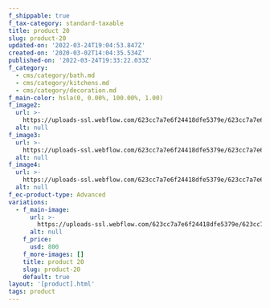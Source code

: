 ```yaml
---
f_shippable: true
f_tax-category: standard-taxable
title: product 20
slug: product-20
updated-on: '2022-03-24T19:04:53.847Z'
created-on: '2020-03-02T14:04:35.534Z'
published-on: '2022-03-24T19:33:22.033Z'
f_category:
  - cms/category/bath.md
  - cms/category/kitchens.md
  - cms/category/decoration.md
f_main-color: hsla(0, 0.00%, 100.00%, 1.00)
f_image2:
  url: >-
    https://uploads-ssl.webflow.com/623cc7a7e6f24418dfe5379e/623cc7a7e6f2441226e538be_16a.jpg
  alt: null
f_image3:
  url: >-
    https://uploads-ssl.webflow.com/623cc7a7e6f24418dfe5379e/623cc7a7e6f244a229e538a9_16b.jpg
  alt: null
f_image4:
  url: >-
    https://uploads-ssl.webflow.com/623cc7a7e6f24418dfe5379e/623cc7a7e6f2444e49e538ae_16c.jpg
  alt: null
f_ec-product-type: Advanced
variations:
  - f_main-image:
      url: >-
        https://uploads-ssl.webflow.com/623cc7a7e6f24418dfe5379e/623cc7a7e6f244092de538e2_SHOTBY_MARRALIZA_KREIJKES-5774.jpg
      alt: null
    f_price:
      usd: 800
    f_more-images: []
    title: product 20
    slug: product-20
    default: true
layout: '[product].html'
tags: product
---
```




